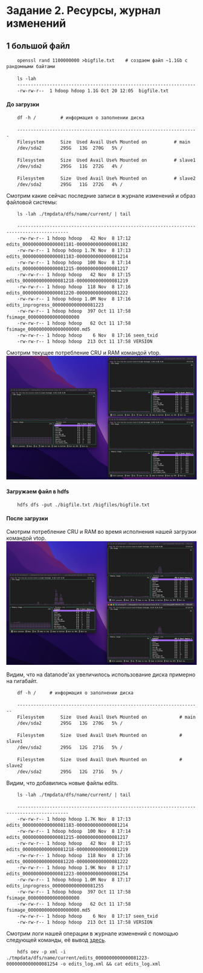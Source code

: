# Задание 2. Ресурсы, журнал изменений


## 1 большой файл

```
    openssl rand 1100000000 >bigfile.txt    # создаем файл ~1.1Gb с рандомными байтами

    ls -lah
    ------------------------------------------------------------------
    -rw-rw-r--  1 hdoop hdoop 1.1G Oct 20 12:05  bigfile.txt
```

#### До загрузки

```
    df -h /         # информация о заполнении диска

    -------------------------------------------------------------------
    Filesystem      Size  Used Avail Use% Mounted on          # main
    /dev/sda2       295G   13G  270G   5% /

    Filesystem      Size  Used Avail Use% Mounted on          # slave1
    /dev/sda2       295G   11G  272G   4% /

    Filesystem      Size  Used Avail Use% Mounted on          # slave2
    /dev/sda2       295G   11G  272G   4% /
```

Смотрим какие сейчас последние записи в журнале изменений и образ файловой системы:
```
    ls -lah ./tmpdata/dfs/name/current/ | tail

    -----------------------------------------------------------------------------------------
    -rw-rw-r-- 1 hdoop hdoop   42 Nov  8 17:12 edits_0000000000000081181-0000000000000081182
    -rw-rw-r-- 1 hdoop hdoop 1.7K Nov  8 17:13 edits_0000000000000081183-0000000000000081214
    -rw-rw-r-- 1 hdoop hdoop  100 Nov  8 17:14 edits_0000000000000081215-0000000000000081217
    -rw-rw-r-- 1 hdoop hdoop   42 Nov  8 17:15 edits_0000000000000081218-0000000000000081219
    -rw-rw-r-- 1 hdoop hdoop  118 Nov  8 17:16 edits_0000000000000081220-0000000000000081222
    -rw-rw-r-- 1 hdoop hdoop 1.0M Nov  8 17:16 edits_inprogress_0000000000000081223
    -rw-rw-r-- 1 hdoop hdoop  397 Oct 11 17:58 fsimage_0000000000000000000
    -rw-rw-r-- 1 hdoop hdoop   62 Oct 11 17:58 fsimage_0000000000000000000.md5
    -rw-rw-r-- 1 hdoop hdoop    6 Nov  8 17:16 seen_txid
    -rw-rw-r-- 1 hdoop hdoop  213 Oct 11 17:58 VERSION
```

Смотрим текущее потребление CRU и RAM командой vtop.
![before_one](./images/before_one.png)

#### Загружаем файл в hdfs

```
    hdfs dfs -put ./bigfile.txt /bigfiles/bigfile.txt 
```


#### После загрузки

Смотрим потребление CRU и RAM во время исполнения нашей загрузки командой vtop.
![upload_one](./images/upload_one.png)

Видим, что на datanode'ах увеличилось использование диска примерно на гигабайт.
```
    df -h /     # информация о заполнении диска

    --------------------------------------------------------------------
    Filesystem      Size  Used Avail Use% Mounted on            # main
    /dev/sda2       295G   13G  270G   5% /

    Filesystem      Size  Used Avail Use% Mounted on            # slave1
    /dev/sda2       295G   12G  271G   5% /

    Filesystem      Size  Used Avail Use% Mounted on            # slave2
    /dev/sda2       295G   12G  271G   5% /
```

Видим, что добавились новые файлы edits.
```
    ls -lah ./tmpdata/dfs/name/current/ | tail

    -----------------------------------------------------------------------------------------
    -rw-rw-r-- 1 hdoop hdoop 1.7K Nov  8 17:13 edits_0000000000000081183-0000000000000081214
    -rw-rw-r-- 1 hdoop hdoop  100 Nov  8 17:14 edits_0000000000000081215-0000000000000081217
    -rw-rw-r-- 1 hdoop hdoop   42 Nov  8 17:15 edits_0000000000000081218-0000000000000081219
    -rw-rw-r-- 1 hdoop hdoop  118 Nov  8 17:16 edits_0000000000000081220-0000000000000081222
    -rw-rw-r-- 1 hdoop hdoop 1.9K Nov  8 17:17 edits_0000000000000081223-0000000000000081254
    -rw-rw-r-- 1 hdoop hdoop 1.0M Nov  8 17:17 edits_inprogress_0000000000000081255
    -rw-rw-r-- 1 hdoop hdoop  397 Oct 11 17:58 fsimage_0000000000000000000
    -rw-rw-r-- 1 hdoop hdoop   62 Oct 11 17:58 fsimage_0000000000000000000.md5
    -rw-rw-r-- 1 hdoop hdoop    6 Nov  8 17:17 seen_txid
    -rw-rw-r-- 1 hdoop hdoop  213 Oct 11 17:58 VERSION
```

Смотрим логи нашей операции в журнале изменений с помощью следующей команды, её вывод [здесь](edits_log_one.xml).
```
    hdfs oev -p xml -i ./tmpdata/dfs/name/current/edits_0000000000000081223-0000000000000081254 -o edits_log.xml && cat edits_log.xml
```

